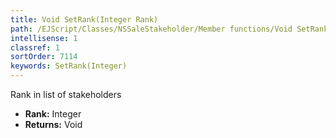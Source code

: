 ```yaml
---
title: Void SetRank(Integer Rank)
path: /EJScript/Classes/NSSaleStakeholder/Member functions/Void SetRank(Integer p_0)
intellisense: 1
classref: 1
sortOrder: 7114
keywords: SetRank(Integer)
---
```



Rank in list of stakeholders



* **Rank:** Integer
* **Returns:** Void



